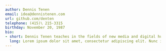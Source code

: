 ```yaml
---
author: Dennis Tenen
email: idea@dennistenen.com
url: github.com/denten
telephone: (415)\ 215-3315
birthday: November 20, 1987
bio:
- short: Dennis Tenen teaches in the fields of new media and digital humanities at Columbia University. His research often happens at the intersection of texts, people, and technology
  long: Lorem ipsum dolor sit amet, consectetur adipiscing elit. Nunc iaculis scelerisque vestibulum. Sed ut sapien et dui mollis condimentum. Phasellus enim lectus, dignissim vitae velit sit amet, porttitor tincidunt lectus. Vivamus adipiscing volutpat lacinia. Sed dui ipsum, iaculis id facilisis sed, dapibus quis lacus. Quisque blandit hendrerit malesuada. Nunc sollicitudin nisl nunc, vitae luctus leo tincidunt vel.
---
```









